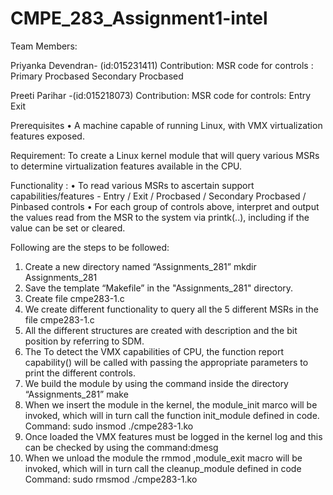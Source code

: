 # CMPE_283_Assignment1-intel
Team Members:

Priyanka Devendran- (id:015231411) Contribution: MSR code for controls : Primary Procbased Secondary Procbased

Preeti Parihar -(id:015218073) Contribution: MSR code for controls: Entry Exit

Prerequisites • A machine capable of running Linux, with VMX virtualization features exposed.

Requirement: To create a Linux kernel module that will query various MSRs to determine virtualization features available in the CPU.

Functionality : • To read various MSRs to ascertain support capabilities/features - Entry / Exit / Procbased / Secondary Procbased / Pinbased controls • For each group of controls above, interpret and output the values read from the MSR to the system via printk(..), including if the value can be set or cleared.

Following are the steps to be followed:

1. Create a new directory named “Assignments_281” mkdir Assignments_281
2. Save the template “Makefile” in the "Assignments_281" directory.
3. Create file cmpe283-1.c
4. We create different functionality to query all the 5 different MSRs in the file cmpe283-1.c
5. All the different structures are created with description and the bit position by referring to SDM.
6. The To detect the VMX capabilities of CPU, the function report capability() will be called with passing the appropriate parameters to print the different   controls. 
7. We build the module by using the command inside the directory  “Assignments_281”  make
8. When we insert the module in the kernel, the module_init marco will be invoked, which will in turn call the function init_module defined in code.  
Command: sudo insmod ./cmpe283-1.ko
9. Once loaded the VMX features must  be logged in the kernel log and this can be checked by using the command:dmesg
10. When we unload the module the rmmod ,module_exit macro will be invoked, which will in turn call the cleanup_module defined in code
Command:  sudo rmsmod ./cmpe283-1.ko
